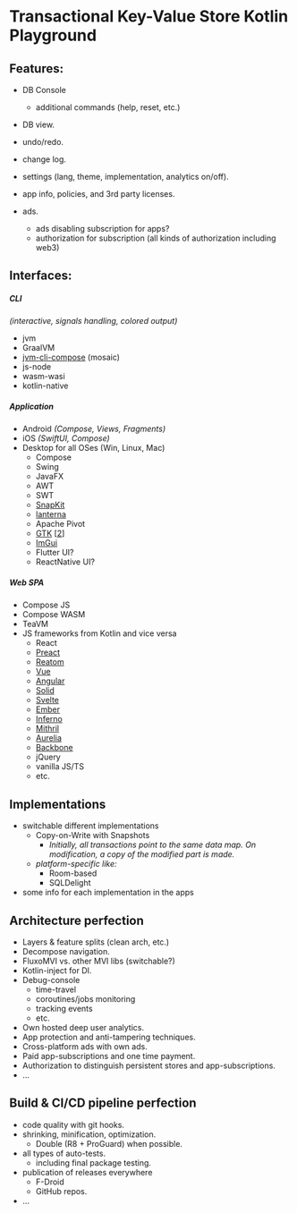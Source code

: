 # Transactional Key-Value Store Kotlin Playground


## Features:

- DB Console
  + additional commands (help, reset, etc.)
- DB view.
- undo/redo.
- change log.
- settings (lang, theme, implementation, analytics on/off).
- app info, policies, and 3rd party licenses.

- ads.
  - ads disabling subscription for apps?
  - authorization for subscription (all kinds of authorization including web3)


## Interfaces:

##### CLI
_(interactive, signals handling, colored output)_
- jvm
- GraalVM
- [jvm-cli-compose](https://github.com/JakeWharton/mosaic) (mosaic)
- js-node
- wasm-wasi
- kotlin-native

##### Application
- Android _(Compose, Views, Fragments)_
- iOS _(SwiftUI, Compose)_
- Desktop for all OSes (Win, Linux, Mac)
  - Compose
  - Swing
  - JavaFX
  - AWT
  - SWT
  - [SnapKit](https://github.com/reportmill/SnapKit)
  - [lanterna](https://github.com/mabe02/lanterna)
  - Apache Pivot
  - [GTK](https://gitlab.com/gtk-kt/gtk-kt) [[2](https://gitlab.com/gtk-kn/gtk-kn)]
  - [ImGui](https://github.com/Dominaezzz/kotlin-imgui)
  - Flutter UI?
  - ReactNative UI?

##### Web SPA
- Compose JS
- Compose WASM
- TeaVM
- JS frameworks from Kotlin and vice versa
  - React
  - [Preact](https://preactjs.com/)
  - [Reatom](https://t.me/reatom_ru_news)
  - [Vue](https://vuejs.org/)
  - [Angular](https://angular.io/)
  - [Solid](https://www.solidjs.com/)
  - [Svelte](https://svelte.dev/)
  - [Ember](https://emberjs.com/)
  - [Inferno](https://www.infernojs.org/)
  - [Mithril](https://mithril.js.org/)
  - [Aurelia](https://aurelia.io/)
  - [Backbone](https://backbonejs.org/)
  - jQuery
  - vanilla JS/TS
  - etc.


## Implementations

- switchable different implementations
  - Copy-on-Write with Snapshots
    - _Initially, all transactions point to the same data map. On modification, a copy of the modified part is made._
  - _platform-specific like:_
    - Room-based
    - SQLDelight
- some info for each implementation in the apps


## Architecture perfection

- Layers & feature splits (clean arch, etc.)
- Decompose navigation.
- FluxoMVI vs. other MVI libs (switchable?)
- Kotlin-inject for DI.
- Debug-console
  - time-travel
  - coroutines/jobs monitoring
  - tracking events
  - etc.
- Own hosted deep user analytics.
- App protection and anti-tampering techniques.
- Cross-platform ads with own ads.
- Paid app-subscriptions and one time payment.
- Authorization to distinguish persistent stores and app-subscriptions.
- ...


## Build & CI/CD pipeline perfection

- code quality with git hooks.
- shrinking, minification, optimization.
  - Double (R8 + ProGuard) when possible.
- all types of auto-tests.
  - including final package testing.
- publication of releases everywhere
  - F-Droid
  - GitHub repos.
- ...
